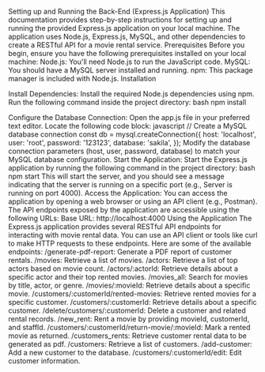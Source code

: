 Setting up and Running the Back-End (Express.js Application)
This documentation provides step-by-step instructions for setting up and running the provided Express.js application on your local machine. The application uses Node.js, Express.js, MySQL, and other dependencies to create a RESTful API for a movie rental service.
Prerequisites
Before you begin, ensure you have the following prerequisites installed on your local machine:
Node.js: You'll need Node.js to run the JavaScript code.
MySQL: You should have a MySQL server installed and running.
npm: This package manager is included with Node.js.
Installation

Install Dependencies:
Install the required Node.js dependencies using npm. Run the following command inside the project directory:
bash
npm install

Configure the Database Connection:
Open the app.js file in your preferred text editor. Locate the following code block:
javascript
// Create a MySQL database connection
const db = mysql.createConnection({
    host: 'localhost',
    user: 'root',
    password: '123123',
    database: 'sakila',
});
Modify the database connection parameters (host, user, password, database) to match your MySQL database configuration.
Start the Application:
Start the Express.js application by running the following command in the project directory:
bash
npm start
This will start the server, and you should see a message indicating that the server is running on a specific port (e.g., Server is running on port 4000).
Access the Application:
You can access the application by opening a web browser or using an API client (e.g., Postman). The API endpoints exposed by the application are accessible using the following URLs:
Base URL: http://localhost:4000
Using the Application
The Express.js application provides several RESTful API endpoints for interacting with movie rental data. You can use an API client or tools like curl to make HTTP requests to these endpoints.
Here are some of the available endpoints:
/generate-pdf-report: Generate a PDF report of customer rentals.
/movies: Retrieve a list of movies.
/actors: Retrieve a list of top actors based on movie count.
/actors/:actorId: Retrieve details about a specific actor and their top rented movies.
/movies_all: Search for movies by title, actor, or genre.
/movies/:movieId: Retrieve details about a specific movie.
/customers/:customerId/rented-movies: Retrieve rented movies for a specific customer.
/customers/:customerId: Retrieve details about a specific customer.
/delete/customers/:customerId: Delete a customer and related rental records.
/new_rent: Rent a movie by providing movieId, customerId, and staffId.
/customers/:customerId/return-movie/:movieId: Mark a rented movie as returned.
/customers_rents: Retrieve customer rental data to be generated as pdf.
/customers: Retrieve a list of customers.
/add-customer: Add a new customer to the database.
/customers/:customerId/edit: Edit customer information.

